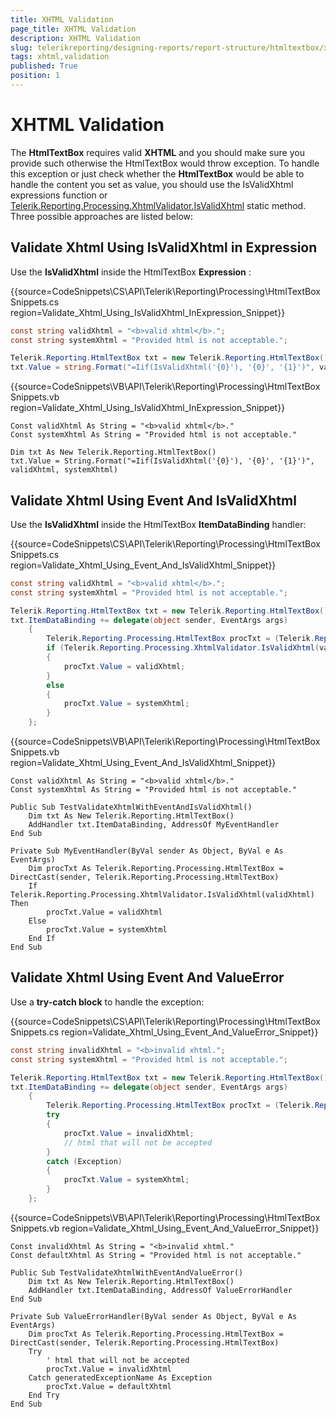 ```yaml
---
title: XHTML Validation
page_title: XHTML Validation 
description: XHTML Validation
slug: telerikreporting/designing-reports/report-structure/htmltextbox/xhtml-validation
tags: xhtml,validation
published: True
position: 1
---
```


# XHTML Validation

The __HtmlTextBox__ requires valid __XHTML__ and you should make sure you provide such otherwise the HtmlTextBox would throw exception. To handle this exception or just check whether the __HtmlTextBox__ would be able to handle the content you set as value, you should use the IsValidXhtml expressions function or [Telerik.Reporting.Processing.XhtmlValidator.IsValidXhtml](/reporting/api/Telerik.Reporting.Processing.XhtmlValidator#Telerik_Reporting_Processing_XhtmlValidator_IsValidXhtml_System_String_) static method. Three possible approaches are listed below:

## Validate Xhtml Using IsValidXhtml in Expression

Use the __IsValidXhtml__ inside the HtmlTextBox __Expression__ :

{{source=CodeSnippets\CS\API\Telerik\Reporting\Processing\HtmlTextBoxSnippets.cs region=Validate_Xhtml_Using_IsValidXhtml_InExpression_Snippet}}
````C#
const string validXhtml = "<b>valid xhtml</b>.";
const string systemXhtml = "Provided html is not acceptable.";

Telerik.Reporting.HtmlTextBox txt = new Telerik.Reporting.HtmlTextBox();
txt.Value = string.Format("=Iif(IsValidXhtml('{0}'), '{0}', '{1}')", validXhtml, systemXhtml);
````
{{source=CodeSnippets\VB\API\Telerik\Reporting\Processing\HtmlTextBoxSnippets.vb region=Validate_Xhtml_Using_IsValidXhtml_InExpression_Snippet}}
````VB
Const validXhtml As String = "<b>valid xhtml</b>."
Const systemXhtml As String = "Provided html is not acceptable."

Dim txt As New Telerik.Reporting.HtmlTextBox()
txt.Value = String.Format("=Iif(IsValidXhtml('{0}'), '{0}', '{1}')", validXhtml, systemXhtml)
````

## Validate Xhtml Using Event And IsValidXhtml

Use the __IsValidXhtml__ inside the HtmlTextBox __ItemDataBinding__ handler:

{{source=CodeSnippets\CS\API\Telerik\Reporting\Processing\HtmlTextBoxSnippets.cs region=Validate_Xhtml_Using_Event_And_IsValidXhtml_Snippet}}
````C#
const string validXhtml = "<b>valid xhtml</b>.";
const string systemXhtml = "Provided html is not acceptable.";

Telerik.Reporting.HtmlTextBox txt = new Telerik.Reporting.HtmlTextBox();
txt.ItemDataBinding += delegate(object sender, EventArgs args)
    {
        Telerik.Reporting.Processing.HtmlTextBox procTxt = (Telerik.Reporting.Processing.HtmlTextBox)sender;
        if (Telerik.Reporting.Processing.XhtmlValidator.IsValidXhtml(validXhtml))
        {
            procTxt.Value = validXhtml;
        }
        else
        {
            procTxt.Value = systemXhtml;
        }
    };
````
{{source=CodeSnippets\VB\API\Telerik\Reporting\Processing\HtmlTextBoxSnippets.vb region=Validate_Xhtml_Using_Event_And_IsValidXhtml_Snippet}}
````VB
Const validXhtml As String = "<b>valid xhtml</b>."
Const systemXhtml As String = "Provided html is not acceptable."

Public Sub TestValidateXhtmlWithEventAndIsValidXhtml()
    Dim txt As New Telerik.Reporting.HtmlTextBox()
    AddHandler txt.ItemDataBinding, AddressOf MyEventHandler
End Sub

Private Sub MyEventHandler(ByVal sender As Object, ByVal e As EventArgs)
    Dim procTxt As Telerik.Reporting.Processing.HtmlTextBox = DirectCast(sender, Telerik.Reporting.Processing.HtmlTextBox)
    If Telerik.Reporting.Processing.XhtmlValidator.IsValidXhtml(validXhtml) Then
        procTxt.Value = validXhtml
    Else
        procTxt.Value = systemXhtml
    End If
End Sub
````

## Validate Xhtml Using Event And ValueError

Use a __try-catch block__ to handle the exception:

{{source=CodeSnippets\CS\API\Telerik\Reporting\Processing\HtmlTextBoxSnippets.cs region=Validate_Xhtml_Using_Event_And_ValueError_Snippet}}
````C#
const string invalidXhtml = "<b>invalid xhtml.";
const string systemXhtml = "Provided html is not acceptable.";

Telerik.Reporting.HtmlTextBox txt = new Telerik.Reporting.HtmlTextBox();
txt.ItemDataBinding += delegate(object sender, EventArgs args)
    {
        Telerik.Reporting.Processing.HtmlTextBox procTxt = (Telerik.Reporting.Processing.HtmlTextBox)sender;
        try
        {
            procTxt.Value = invalidXhtml;
            // html that will not be accepted
        }
        catch (Exception)
        {
            procTxt.Value = systemXhtml;
        }
    };
````
{{source=CodeSnippets\VB\API\Telerik\Reporting\Processing\HtmlTextBoxSnippets.vb region=Validate_Xhtml_Using_Event_And_ValueError_Snippet}}
````VB
Const invalidXhtml As String = "<b>invalid xhtml."
Const defaultXhtml As String = "Provided html is not acceptable."

Public Sub TestValidateXhtmlWithEventAndValueError()
    Dim txt As New Telerik.Reporting.HtmlTextBox()
    AddHandler txt.ItemDataBinding, AddressOf ValueErrorHandler
End Sub

Private Sub ValueErrorHandler(ByVal sender As Object, ByVal e As EventArgs)
    Dim procTxt As Telerik.Reporting.Processing.HtmlTextBox = DirectCast(sender, Telerik.Reporting.Processing.HtmlTextBox)
    Try
        ' html that will not be accepted
        procTxt.Value = invalidXhtml
    Catch generatedExceptionName As Exception
        procTxt.Value = defaultXhtml
    End Try
End Sub
````

